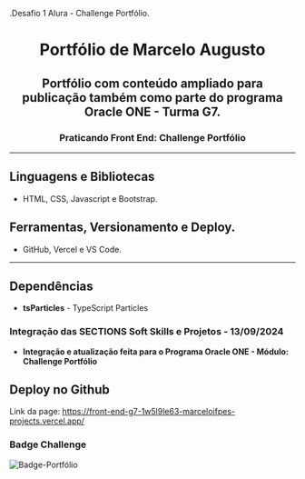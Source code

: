 .Desafio 1 Alura - Challenge Portfólio.
<div align="center">
  <h1>Portfólio de Marcelo Augusto</h1>
  <h2>Portfólio com conteúdo ampliado para publicação também como parte do programa Oracle ONE - Turma G7.</h2>
  <h3>Praticando Front End: Challenge Portfólio</h3>
</div>

---

## Linguagens e Bibliotecas

* HTML, CSS, Javascript e Bootstrap.

## Ferramentas, Versionamento e Deploy.
* GitHub, Vercel e VS Code.

---

## Dependências

* **tsParticles** - TypeScript Particles

### Integração das SECTIONS Soft Skills e Projetos - 13/09/2024
* **Integração e atualização feita para o Programa Oracle ONE - Módulo: Challenge Portfólio**

## Deploy no Github

Link da page: https://front-end-g7-1w5l9le63-marceloifpes-projects.vercel.app/

### Badge Challenge

![Badge-Portfólio](https://github.com/user-attachments/assets/d0175434-2ea0-4304-a451-843e351edd23)